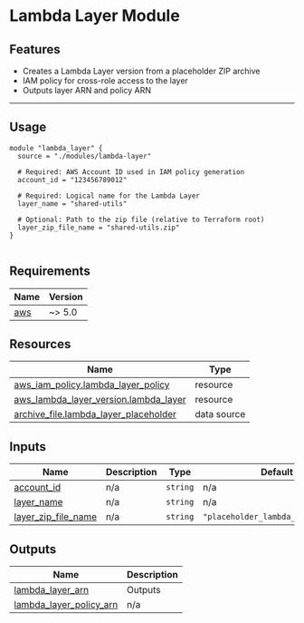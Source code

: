 # Lambda Layer Module

## Features

- Creates a Lambda Layer version from a placeholder ZIP archive
- IAM policy for cross-role access to the layer
- Outputs layer ARN and policy ARN

---

## Usage

```hcl
module "lambda_layer" {
  source = "./modules/lambda-layer"

  # Required: AWS Account ID used in IAM policy generation
  account_id = "123456789012"

  # Required: Logical name for the Lambda Layer
  layer_name = "shared-utils"

  # Optional: Path to the zip file (relative to Terraform root)
  layer_zip_file_name = "shared-utils.zip"
}


```

<!-- BEGIN_TF_DOCS -->
## Requirements

| Name | Version |
|------|---------|
| <a name="requirement_aws"></a> [aws](#requirement\_aws) | ~> 5.0 |
## Resources

| Name | Type |
|------|------|
| [aws_iam_policy.lambda_layer_policy](https://registry.terraform.io/providers/hashicorp/aws/latest/docs/resources/iam_policy) | resource |
| [aws_lambda_layer_version.lambda_layer](https://registry.terraform.io/providers/hashicorp/aws/latest/docs/resources/lambda_layer_version) | resource |
| [archive_file.lambda_layer_placeholder](https://registry.terraform.io/providers/hashicorp/archive/latest/docs/data-sources/file) | data source |
## Inputs

| Name | Description | Type | Default | Required |
|------|-------------|------|---------|:--------:|
| <a name="input_account_id"></a> [account\_id](#input\_account\_id) | n/a | `string` | n/a | yes |
| <a name="input_layer_name"></a> [layer\_name](#input\_layer\_name) | n/a | `string` | n/a | yes |
| <a name="input_layer_zip_file_name"></a> [layer\_zip\_file\_name](#input\_layer\_zip\_file\_name) | n/a | `string` | `"placeholder_lambda_payload.zip"` | no |
## Outputs

| Name | Description |
|------|-------------|
| <a name="output_lambda_layer_arn"></a> [lambda\_layer\_arn](#output\_lambda\_layer\_arn) | Outputs |
| <a name="output_lambda_layer_policy_arn"></a> [lambda\_layer\_policy\_arn](#output\_lambda\_layer\_policy\_arn) | n/a |
<!-- END_TF_DOCS -->
